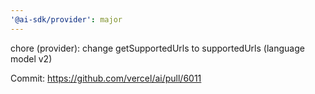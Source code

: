 ```yaml
---
'@ai-sdk/provider': major
---
```


chore (provider): change getSupportedUrls to supportedUrls (language model v2)

Commit: https://github.com/vercel/ai/pull/6011
